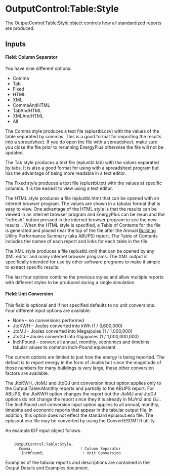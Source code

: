 # OutputControl:Table:Style

The OutputControl:Table:Style object controls how all standardized reports are produced.

## Inputs

#### Field: Column Separator

You have nine different options:

- Comma
- Tab
- Fixed
- HTML
- XML
- CommaAndHTML
- TabAndHTML
- XMLAndHTML
- All

The Comma style produces a text file (eplustbl.csv) with the values of the table separated by commas. This is a good format for importing the results into a spreadsheet. If you do open the file with a spreadsheet, make sure you close the file prior to rerunning EnergyPlus otherwise the file will not be updated.

The Tab style produces a text file (eplustbl.tab) with the values separated by tabs. It is also a good format for using with a spreadsheet program but has the advantage of being more readable in a text editor.

The Fixed style produces a text file (eplustbl.txt) with the values at specific columns. It is the easiest to view using a text editor.

The HTML style produces a file (eplustbl.htm) that can be opened with an internet browser program. The values are shown in a tabular format that is easy to view. One advantage of the HTML style is that the results can be viewed in an internet browser program and EnergyPlus can be rerun and the "refresh" button pressed in the internet browser program to see the new results. . When the HTML style is specified, a Table of Contents for the file is generated and placed near the top of the file after the Annual [Building](#building) Utility Performance Summary (aka ABUPS) report. The Table of Contents includes the names of each report and links for each table in the file.

The XML style produces a file (eplustbl.xml) that can be opened by any XML editor and many internet browser programs. The XML output is specifically intended for use by other software programs to make it simple to extract specific results.

The last four options combine the previous styles and allow multiple reports with different styles to be produced during a single simulation.

#### Field: Unit Conversion

This field is optional and if not specified defaults to no unit conversions. Four different input options are available:

- None – no conversions performed
- JtoKWH – Joules converted into kWh (1 / 3,600,000)
- JtoMJ – Joules converted into Megajoules (1 / 1,000,000)
- JtoGJ – Joules converted into Gigajoules (1 / 1,000,000,000)
- InchPound – convert all annual, monthly, economics and timebins tabular values to common Inch-Pound equivalent

The current options are limited to just how the energy is being reported. The default is to report energy in the form of Joules but since the magnitude of those numbers for many buildings is very large, these other conversion factors are available.

The JtoKWH, JtoMJ and JtoGJ unit conversion input option applies only to the Output:Table:Monthly reports and partially to the ABUPS report. For ABUPS, the JtoKWH option changes the report but the JtoMJ and JtoGJ options do not change the report since they it is already in MJ/m2 and GJ.. The InchPound unit conversion input option applies to all annual, monthly, timebins and economic reports that appear in the tabular output file.  In addition, this option does not effect the standard eplusout.eso file. The eplusout.eso file may be converted by using the ConvertESOMTR utility.

An example IDF input object follows.

~~~~~~~~~~~~~~~~~~~~

    OutputControl:Table:Style,
      Comma,                     ! Column Separator
       InchPound;                 ! Unit Conversion
~~~~~~~~~~~~~~~~~~~~

Examples of the tabular reports and descriptions are contained in the Output Details and Examples document.